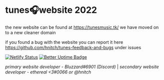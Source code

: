 # tunes🎧website 2022

the new website can be found at https://tunesmusic.tk/ we have moved on to a new cleaner domain

if you found a bug with the website you can report it here https://github.com/hnitch/tunes-feedback-and-bugs under issues

[![Netlify Status](https://api.netlify.com/api/v1/badges/49f01b0d-d5a6-4b65-aec4-5e588f324781/deploy-status)](https://app.netlify.com/sites/tunesmusic/deploys) [![Better Uptime Badge](https://betteruptime.com/status-badges/v1/monitor/a46y.svg)](https://betteruptime.com/?utm_source=status_badge)

*primary website developer - Bluzzard#6901 (Discord)*
| *secondary website developer - ethereal <3#0066 or @hnitch*
